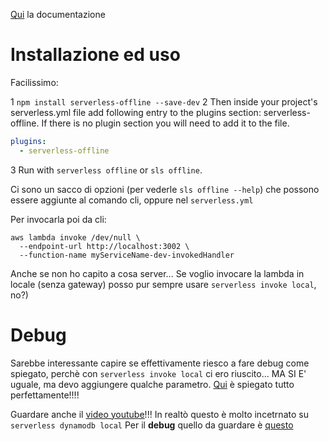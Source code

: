 [Qui](https://www.serverless.com/plugins/serverless-offline) la documentazione

# Installazione ed uso

Facilissimo:

1 `npm install serverless-offline --save-dev`
2 Then inside your project's serverless.yml file add following entry to the plugins section: serverless-offline. If there is no plugin section you will need to add it to the file. 
```yml
plugins:
  - serverless-offline
```
3 Run with `serverless offline` or `sls offline`.


Ci sono un sacco di opzioni (per vederle `sls offline --help`) che possono essere aggiunte al comando cli, oppure nel `serverless.yml`

Per invocarla poi da cli:

```	
aws lambda invoke /dev/null \
  --endpoint-url http://localhost:3002 \
  --function-name myServiceName-dev-invokedHandler
```

Anche se non ho capito a cosa server... Se voglio invocare la lambda in locale (senza gateway) posso pur sempre usare `serverless invoke local`, no?)

# Debug

Sarebbe interessante capire se effettivamente riesco a fare debug come spiegato, perchè con `serverless invoke local` ci ero riuscito... MA SI E' uguale, ma devo aggiungere qualche parametro. [Qui](https://www.youtube.com/watch?v=xaBAZm2jfXQ&t=98s) è spiegato tutto perfettamente!!!!


Guardare anche il [video youtube](https://www.youtube.com/watch?v=ul_85jfM0oo)!!!
In realtò questo è molto incetrnato su `serverless dynamodb local` 
Per il **debug** quello da guardare è [questo](https://www.youtube.com/watch?v=xaBAZm2jfXQ) 